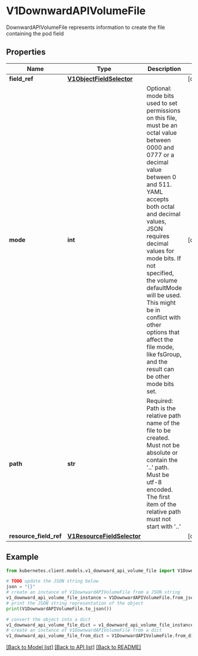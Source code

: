 # V1DownwardAPIVolumeFile

DownwardAPIVolumeFile represents information to create the file containing the pod field

## Properties

Name | Type | Description | Notes
------------ | ------------- | ------------- | -------------
**field_ref** | [**V1ObjectFieldSelector**](V1ObjectFieldSelector.md) |  | [optional] 
**mode** | **int** | Optional: mode bits used to set permissions on this file, must be an octal value between 0000 and 0777 or a decimal value between 0 and 511. YAML accepts both octal and decimal values, JSON requires decimal values for mode bits. If not specified, the volume defaultMode will be used. This might be in conflict with other options that affect the file mode, like fsGroup, and the result can be other mode bits set. | [optional] 
**path** | **str** | Required: Path is  the relative path name of the file to be created. Must not be absolute or contain the &#39;..&#39; path. Must be utf-8 encoded. The first item of the relative path must not start with &#39;..&#39; | 
**resource_field_ref** | [**V1ResourceFieldSelector**](V1ResourceFieldSelector.md) |  | [optional] 

## Example

```python
from kubernetes.client.models.v1_downward_api_volume_file import V1DownwardAPIVolumeFile

# TODO update the JSON string below
json = "{}"
# create an instance of V1DownwardAPIVolumeFile from a JSON string
v1_downward_api_volume_file_instance = V1DownwardAPIVolumeFile.from_json(json)
# print the JSON string representation of the object
print(V1DownwardAPIVolumeFile.to_json())

# convert the object into a dict
v1_downward_api_volume_file_dict = v1_downward_api_volume_file_instance.to_dict()
# create an instance of V1DownwardAPIVolumeFile from a dict
v1_downward_api_volume_file_from_dict = V1DownwardAPIVolumeFile.from_dict(v1_downward_api_volume_file_dict)
```
[[Back to Model list]](../README.md#documentation-for-models) [[Back to API list]](../README.md#documentation-for-api-endpoints) [[Back to README]](../README.md)


